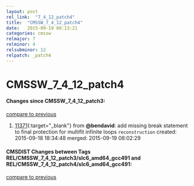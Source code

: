 ```yaml
---
layout: post
rel_link:  "7_4_12_patch4"
title:  "CMSSW_7_4_12_patch4"
date:   2015-09-19 08:13:21
categories: cmssw
relmajor: 7
relminor: 4
relsubminor: 12
relpatch: _patch4
---
```


# CMSSW_7_4_12_patch4
#### Changes since CMSSW_7_4_12_patch3:

[compare to previous](https://github.com/cms-sw/cmssw/compare/CMSSW_7_4_12_patch3...CMSSW_7_4_12_patch4)



1. [11371](http://github.com/cms-sw/cmssw/pull/11371){:target="_blank"}  from **@bendavid**: add missing break statement to final protection for multifit infinite loops `reconstruction`  created: 2015-09-18 18:34:48 merged: 2015-09-19 08:02:29

#### CMSDIST Changes between Tags REL/CMSSW_7_4_12_patch3/slc6_amd64_gcc491 and REL/CMSSW_7_4_12_patch4/slc6_amd64_gcc491:

[compare to previous](https://github.com/cms-sw/cmsdist/compare/REL/CMSSW_7_4_12_patch3/slc6_amd64_gcc491...REL/CMSSW_7_4_12_patch4/slc6_amd64_gcc491)


